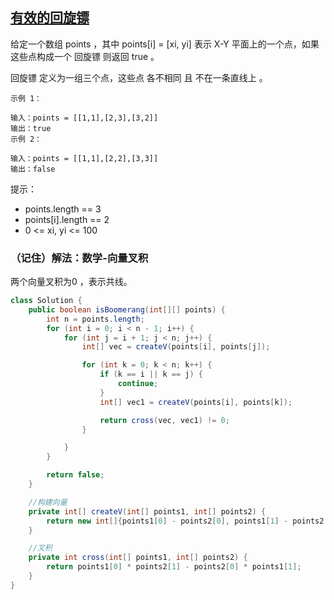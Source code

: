 ## [有效的回旋镖](https://leetcode.cn/problems/valid-boomerang/description/)

给定一个数组 points ，其中 points[i] = [xi, yi] 表示 X-Y 平面上的一个点，如果这些点构成一个 回旋镖 则返回 true 。

回旋镖 定义为一组三个点，这些点 各不相同 且 不在一条直线上 。


````
示例 1：

输入：points = [[1,1],[2,3],[3,2]]
输出：true
示例 2：

输入：points = [[1,1],[2,2],[3,3]]
输出：false
````

提示：

- points.length == 3
- points[i].length == 2
- 0 <= xi, yi <= 100

### （记住）解法：数学-向量叉积
两个向量叉积为0 ，表示共线。
````java
class Solution {
    public boolean isBoomerang(int[][] points) {
        int n = points.length;
        for (int i = 0; i < n - 1; i++) {
            for (int j = i + 1; j < n; j++) {
                int[] vec = createV(points[i], points[j]);

                for (int k = 0; k < n; k++) {
                    if (k == i || k == j) {
                        continue;
                    }
                    int[] vec1 = createV(points[i], points[k]);

                    return cross(vec, vec1) != 0;
                }

            }
        }

        return false;
    }

    //构建向量
    private int[] createV(int[] points1, int[] points2) {
        return new int[]{points1[0] - points2[0], points1[1] - points2[1]};
    }

    //叉积
    private int cross(int[] points1, int[] points2) {
        return points1[0] * points2[1] - points2[0] * points1[1];
    }
}
````